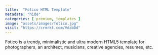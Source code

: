 ```yaml
---
title:  "Fotico HTML Template"
metadate: "hide"
categories: [ premium, templates ]
image: "assets/images/fotico.jpg"
visit: "https://crmrkt.com/VdabDd"
---
```

Fotico is a trendy, minimalistic and ultra modern HTML5 template for photographers, an architect, musicians, creative agencies, resumes, etc.

